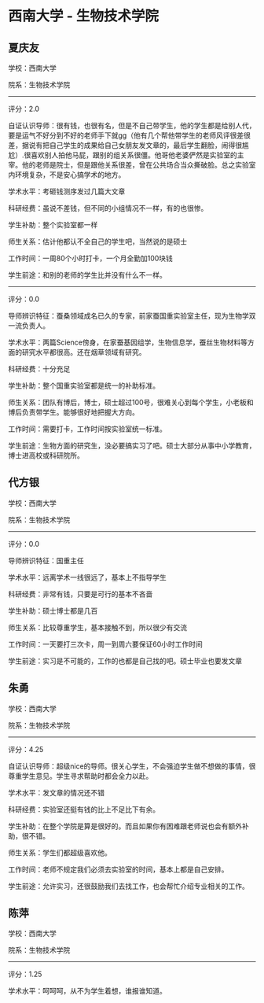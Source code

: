 # 西南大学 - 生物技术学院

## 夏庆友

学校：西南大学

院系：生物技术学院

* * *

评分：2.0

自证认识导师：很有钱，也很有名，但是不自己带学生，他的学生都是给别人代，要是运气不好分到不好的老师手下就gg（他有几个帮他带学生的老师风评很差很差，据说有把自己学生的成果给自己女朋友发文章的，最后学生翻脸，闹得很尴尬）.很喜欢别人拍他马屁，跟别的组关系很僵。他哥他老婆俨然是实验室的主宰。他的老师是院士，但是跟他关系很差，曾在公共场合当众撕破脸。总之实验室内环境复杂，不是安心搞学术的地方。

学术水平：考砸钱测序发过几篇大文章

科研经费：虽说不差钱，但不同的小组情况不一样，有的也很惨。

学生补助：整个实验室都一样

师生关系：估计他都认不全自己的学生吧，当然说的是硕士

工作时间：一周80个小时打卡，一个月全勤加100块钱

学生前途：和别的老师的学生比并没有什么不一样。

* * *

评分：0.0

导师辨识特征：蚕桑领域成名已久的专家，前家蚕国重实验室主任，现为生物学双一流负责人。

学术水平：两篇Science傍身，在家蚕基因组学，生物信息学，蚕丝生物材料等方面的研究水平都很高。还在烟草领域有研究。

科研经费：十分充足

学生补助：整个国重实验室都是统一的补助标准。

师生关系：团队有博后，博士，硕士超过100号，很难关心到每个学生，小老板和博后负责带学生。能够很好地把握大方向。

工作时间：需要打卡，工作时间按实验室统一标准。

学生前途：生物方面的研究生，没必要搞实习了吧。硕士大部分从事中小学教育，博士进高校或科研院所。

## 代方银

学校：西南大学

院系：生物技术学院

* * *

评分：0.0

导师辨识特征：国重主任

学术水平：远离学术一线很远了，基本上不指导学生

科研经费：非常有钱，只要是可行的基本不吝啬

学生补助：硕士博士都是几百

师生关系：比较尊重学生，基本接触不到，所以很少有交流

工作时间：一天要打三次卡，周一到周六要保证60小时工作时间

学生前途：实习是不可能的，工作的也都是自己找的吧。硕士毕业也要发文章

## 朱勇

学校：西南大学

院系：生物技术学院

* * *

评分：4.25

自证认识导师：超级nice的导师。很关心学生，不会强迫学生做不想做的事情，很尊重学生意见。学生寻求帮助时都会全力以赴。

学术水平：发文章的情况还不错

科研经费：实验室还挺有钱的比上不足比下有余。

学生补助：在整个学院是算是很好的。而且如果你有困难跟老师说也会有额外补助，很不错。

师生关系：学生们都超级喜欢他。

工作时间：老师不规定我们必须去实验室的时间，基本上都是自己安排。

学生前途：允许实习，还很鼓励我们去找工作，也会帮忙介绍专业相关的工作。

## 陈萍

学校：西南大学

院系：生物技术学院

* * *

评分：1.25

学术水平：呵呵呵，从不为学生着想，谁报谁知道。